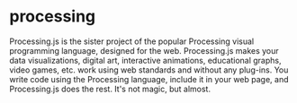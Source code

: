 processing
==========

Processing.js is the sister project of the popular Processing visual programming language, 
designed for the web. Processing.js makes your data visualizations, digital art, interactive animations,
educational graphs, video games, etc. work using web standards and without any plug-ins. 
You write code using the Processing language, include it in your web page, and Processing.js does the rest. 
It's not magic, but almost.
